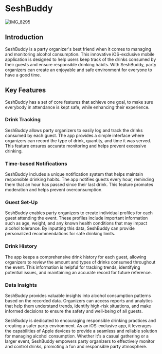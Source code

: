 # SeshBuddy

![IMG_8295](https://github.com/JGConsulting-services/SeshBuddy-iOS/assets/15887803/e8e0ebba-c8ec-4af7-b3a5-2b93fe22031d)

## Introduction
SeshBuddy is a party organizer's best friend when it comes to managing and monitoring alcohol consumption. This innovative iOS-exclusive mobile application is designed to help users keep track of the drinks consumed by their guests and ensure responsible drinking habits. With SeshBuddy, party organizers can create an enjoyable and safe environment for everyone to have a good time.

## Key Features
SeshBuddy has a set of core features that achieve one goal, to make sure everybody in attendance is kept safe, while enhancing their experience.

### Drink Tracking
 SeshBuddy allows party organizers to easily log and track the drinks consumed by each guest. The app provides a simple interface where organizers can record the type of drink, quantity, and time it was served. This feature ensures accurate monitoring and helps prevent excessive drinking.

### Time-based Notifications
SeshBuddy includes a unique notification system that helps maintain responsible drinking habits. The app notifies guests every hour, reminding them that an hour has passed since their last drink. This feature promotes moderation and helps prevent overconsumption.

### Guest Set-Up
SeshBuddy enables party organizers to create individual profiles for each guest attending the event. These profiles include important information such as age, weight, and any known health conditions that may impact alcohol tolerance. By inputting this data, SeshBuddy can provide personalized recommendations for safe drinking limits.

### Drink History
The app keeps a comprehensive drink history for each guest, allowing organizers to review the amount and types of drinks consumed throughout the event. This information is helpful for tracking trends, identifying potential issues, and maintaining an accurate record for future reference.

### Data Insights
SeshBuddy provides valuable insights into alcohol consumption patterns based on the recorded data. Organizers can access reports and analytics that help them understand trends, identify high-risk situations, and make informed decisions to ensure the safety and well-being of all guests.
 
SeshBuddy is dedicated to encouraging responsible drinking practices and creating a safer party environment. As an iOS-exclusive app, it leverages the capabilities of Apple devices to provide a seamless and reliable solution for managing alcohol consumption. Whether it's a casual gathering or a larger event, SeshBuddy empowers party organizers to effectively monitor and control drinks, promoting a fun and responsible party atmosphere.
